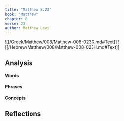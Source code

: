 ```yaml
---
title: "Matthew 8:23"
book: "Matthew"
chapter: 8
verse: 23
author: Matthew Levi
---
```

![[/Greek/Matthew/008/Matthew-008-023G.md#Text]]
![[/Hebrew/Matthew/008/Matthew-008-023H.md#Text]]

## Analysis

#### Words

#### Phrases

#### Concepts

## Reflections
